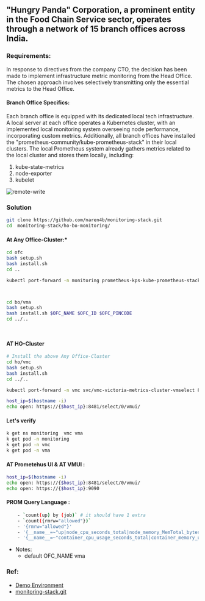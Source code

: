 ## "Hungry Panda" Corporation, a prominent entity in the Food Chain Service sector, operates through a network of 15 branch offices across India.

### Requirements:

In response to directives from the company CTO, the decision has been made to implement infrastructure metric monitoring from the Head Office. The chosen approach involves selectively transmitting only the essential metrics to the Head Office.

#### Branch Office Specifics:

Each branch office is equipped with its dedicated local tech infrastructure.
A local server at each office operates a Kubernetes cluster, with an implemented local monitoring system overseeing node performance, incorporating custom metrics.
Additionally, all branch offices have installed the "prometheus-community/kube-prometheus-stack" in their local clusters. The local Prometheus system already gathers metrics related to the local cluster and stores them locally, including:

1. kube-state-metrics
2. node-exporter
3. kubelet

![remote-write](https://github.com/naren4b/monitoring-stack/assets/3488520/cac0fa48-c907-476d-b0f3-7d314e516db9)

### Solution

```bash
git clone https://github.com/naren4b/monitoring-stack.git
cd  monitoring-stack/ho-bo-monitoring/

```

#### At Any Office-Cluster:\*

```bash
cd ofc
bash setup.sh
bash install.sh
cd ..

kubectl port-forward -n monitoring prometheus-kps-kube-prometheus-stack-prometheus-0 9090 --address 0.0.0.0 &>/dev/null &



cd bo/vma
bash setup.sh
bash install.sh $OFC_NAME $OFC_ID $OFC_PINCODE
cd ../..




```

#### AT HO-Cluster

```bash
# Install the above Any Office-Cluster
cd ho/vmc
bash setup.sh
bash install.sh
cd ../..

kubectl port-forward -n vmc svc/vmc-victoria-metrics-cluster-vmselect 8481 --address 0.0.0.0 &>/dev/null &

host_ip=$(hostname -i)
echo open: https://{$host_ip}:8481/select/0/vmui/

```

#### Let's verify

```bash
k get ns monitoring  vmc vma
k get pod -n monitoring
k get pod -n vmc
k get pod -n vma
```

#### AT Prometehus UI & AT VMUI :

```bash
host_ip=$(hostname -i)
echo open: https://{$host_ip}:8481/select/0/vmui/
echo open: https://{$host_ip}:9090
```

#### PROM Query Language :

```bash
    - `count(up) by (job)` # it should have 1 extra
    - `count({rmrw="allowed"})`
    - '{rmrw="allowed"}'
    - '{__name__=~"up|node_cpu_seconds_total|node_memory_MemTotal_bytes|node_memory_MemAvailable_bytes|node_filesystem_free_bytes"}'
    - '{__name__=~"container_cpu_usage_seconds_total|container_memory_usage_bytes|container_memory_working_set_bytes|container_network_receive_bytes_total|container_network_transmit_bytes_total|container_cpu_cfs_throttled_seconds_total"}'
```

- Notes:
  - default OFC_NAME vma

### Ref:

- [Demo Environment](https://killercoda.com/killer-shell-cks/scenario/container-namespaces-docker)
- [monitoring-stack.git](https://github.com/naren4b/monitoring-stack/tree/main/ho-bo-monitoring)

```

```
